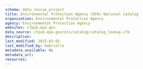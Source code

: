 ```yaml
---
schema: data_rescue_project 
title: Environmental Protection Agency (EPA) National Catalog
organization: Environmental Protection Agency
agency: Environmental Protection Agency
websites: cfpub.epa.gov
data_source: cfpub.epa.gov/ols/catalog/catalog_lookup.cfm
description: 
last_modified: 2025-03-02
last_modified_by: Gabrielle
metadata_available: No
metadata_url: 
resources:
---
```

